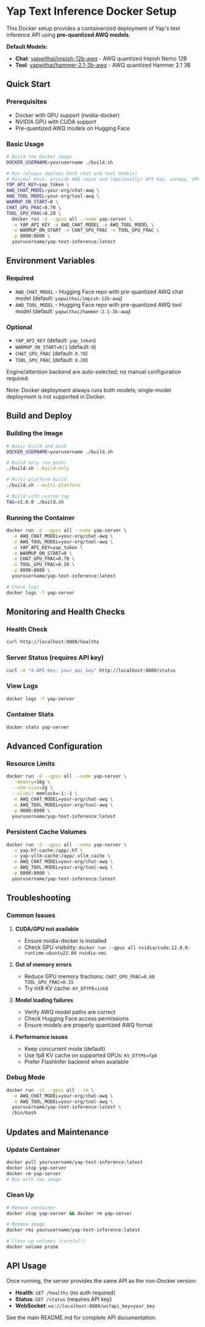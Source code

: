# Yap Text Inference Docker Setup

This Docker setup provides a containerized deployment of Yap's text inference API using **pre-quantized AWQ models**.

**Default Models:**
- **Chat**: [yapwithai/impish-12b-awq](https://huggingface.co/yapwithai/impish-12b-awq) - AWQ quantized Impish Nemo 12B
- **Tool**: [yapwithai/hammer-2.1-3b-awq](https://huggingface.co/yapwithai/hammer-2.1-3b-awq) - AWQ quantized Hammer 2.1 3B

## Quick Start

### Prerequisites

- Docker with GPU support (nvidia-docker)
- NVIDIA GPU with CUDA support
- Pre-quantized AWQ models on Hugging Face

### Basic Usage

```bash
# Build the Docker image
DOCKER_USERNAME=yourusername ./build.sh

# Run (always deploys both chat and tool models)
# Minimal envs: provide AWQ repos and (optionally) API key, warmup, GPU fractions
YAP_API_KEY=yap_token \
AWQ_CHAT_MODEL=your-org/chat-awq \
AWQ_TOOL_MODEL=your-org/tool-awq \
WARMUP_ON_START=0 \
CHAT_GPU_FRAC=0.70 \
TOOL_GPU_FRAC=0.20 \
  docker run -d --gpus all --name yap-server \
  -e YAP_API_KEY -e AWQ_CHAT_MODEL -e AWQ_TOOL_MODEL \
  -e WARMUP_ON_START -e CHAT_GPU_FRAC -e TOOL_GPU_FRAC \
  -p 8000:8000 \
  yourusername/yap-text-inference:latest
```

## Environment Variables

### Required
- `AWQ_CHAT_MODEL` - Hugging Face repo with pre-quantized AWQ chat model (default: `yapwithai/impish-12b-awq`)
- `AWQ_TOOL_MODEL` - Hugging Face repo with pre-quantized AWQ tool model (default: `yapwithai/hammer-2.1-3b-awq`)

### Optional
- `YAP_API_KEY` (default: `yap_token`)
- `WARMUP_ON_START=0|1` (default: `0`)
- `CHAT_GPU_FRAC` (default: `0.70`)
- `TOOL_GPU_FRAC` (default: `0.20`)

Engine/attention backend are auto-selected; no manual configuration required.

Note: Docker deployment always runs both models; single-model deployment is not supported in Docker.

## Build and Deploy

### Building the Image

```bash
# Basic build and push
DOCKER_USERNAME=yourusername ./build.sh

# Build only (no push)
./build.sh --build-only

# Multi-platform build
./build.sh --multi-platform

# Build with custom tag
TAG=v1.0.0 ./build.sh
```

### Running the Container

```bash
docker run -d --gpus all --name yap-server \
  -e AWQ_CHAT_MODEL=your-org/chat-awq \
  -e AWQ_TOOL_MODEL=your-org/tool-awq \
  -e YAP_API_KEY=yap_token \
  -e WARMUP_ON_START=0 \
  -e CHAT_GPU_FRAC=0.70 \
  -e TOOL_GPU_FRAC=0.20 \
  -p 8000:8000 \
  yourusername/yap-text-inference:latest

# Check logs
docker logs -f yap-server
```

## Monitoring and Health Checks

### Health Check
```bash
curl http://localhost:8000/healthz
```

### Server Status (requires API key)
```bash
curl -H "X-API-Key: your_api_key" http://localhost:8000/status
```

### View Logs
```bash
docker logs -f yap-server
```

### Container Stats
```bash
docker stats yap-server
```

## Advanced Configuration

### Resource Limits
```bash
docker run -d --gpus all --name yap-server \
  --memory=16g \
  --shm-size=2g \
  --ulimit memlock=-1:-1 \
  -e AWQ_CHAT_MODEL=your-org/chat-awq \
  -e AWQ_TOOL_MODEL=your-org/tool-awq \
  -p 8000:8000 \
  yourusername/yap-text-inference:latest
```

### Persistent Cache Volumes
```bash
docker run -d --gpus all --name yap-server \
  -v yap-hf-cache:/app/.hf \
  -v yap-vllm-cache:/app/.vllm_cache \
  -e AWQ_CHAT_MODEL=your-org/chat-awq \
  -e AWQ_TOOL_MODEL=your-org/tool-awq \
  -p 8000:8000 \
  yourusername/yap-text-inference:latest
```

## Troubleshooting

### Common Issues

1. **CUDA/GPU not available**
   - Ensure nvidia-docker is installed
   - Check GPU visibility: `docker run --gpus all nvidia/cuda:12.8.0-runtime-ubuntu22.04 nvidia-smi`

2. **Out of memory errors**
   - Reduce GPU memory fractions: `CHAT_GPU_FRAC=0.60 TOOL_GPU_FRAC=0.15`
   - Try int8 KV cache: `KV_DTYPE=int8`

3. **Model loading failures**
   - Verify AWQ model paths are correct
   - Check Hugging Face access permissions
   - Ensure models are properly quantized AWQ format

4. **Performance issues**
   - Keep concurrent mode (default)
   - Use fp8 KV cache on supported GPUs: `KV_DTYPE=fp8`
   - Prefer FlashInfer backend when available

### Debug Mode
```bash
docker run -it --gpus all --rm \
  -e AWQ_CHAT_MODEL=your-org/chat-awq \
  -e AWQ_TOOL_MODEL=your-org/tool-awq \
  yourusername/yap-text-inference:latest \
  /bin/bash
```

## Updates and Maintenance

### Update Container
```bash
docker pull yourusername/yap-text-inference:latest
docker stop yap-server
docker rm yap-server
# Run with new image
```

### Clean Up
```bash
# Remove container
docker stop yap-server && docker rm yap-server

# Remove image
docker rmi yourusername/yap-text-inference:latest

# Clean up volumes (careful!)
docker volume prune
```

## API Usage

Once running, the server provides the same API as the non-Docker version:

- **Health**: `GET /healthz` (no auth required)
- **Status**: `GET /status` (requires API key)
- **WebSocket**: `ws://localhost:8000/ws?api_key=your_key`

See the main README.md for complete API documentation.
